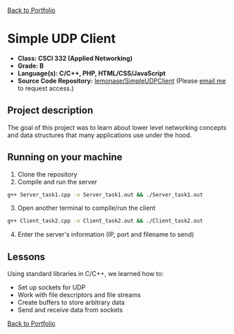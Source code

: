 [Back to Portfolio](./)

# Simple UDP Client

- **Class: CSCI 332 (Applied Networking)**
- **Grade: B**
- **Language(s): C/C++, PHP, HTML/CSS/JavaScript**
- **Source Code Repository:** [lemonase/SimpleUDPClient](https://github.com/lemonase/SimpleUDPClient)
  (Please [email me](mailto:jmdixon1@csustudent.net?subject=GitHub%20Access) to request access.)

## Project description

The goal of this project was to learn about lower level networking concepts and
data structures that many applications use under the hood.

## Running on your machine

1. Clone the repository
2. Compile and run the server

```sh
g++ Server_task1.cpp -o Server_task1.out && ./Server_task1.out
```

3. Open another terminal to compile/run the client

```sh
g++ Client_task2.cpp -o Client_task2.out && ./Client_task2.out
```

4. Enter the server's information (IP, port and filename to send)

## Lessons

Using standard libraries in C/C++, we learned how to:

- Set up sockets for UDP
- Work with file descriptors and file streams
- Create buffers to store arbitrary data
- Send and receive data from sockets

[Back to Portfolio](./)
